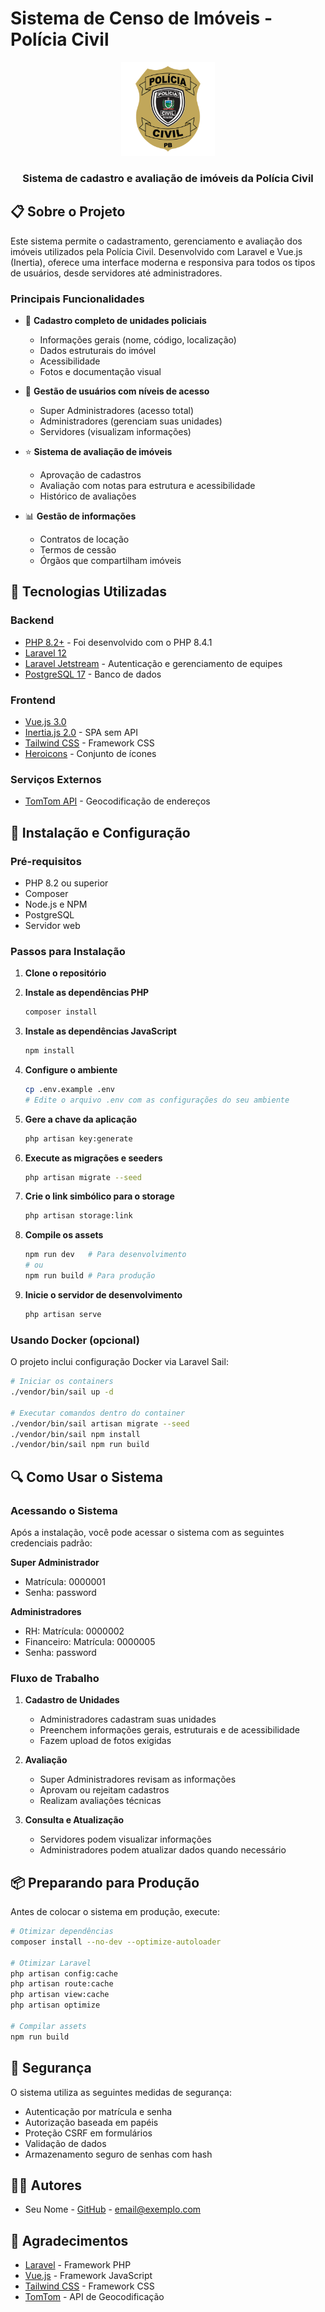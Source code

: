 # Sistema de Censo de Imóveis - Polícia Civil

<div align="center">
  <img src="public/images/logo-pc.png" alt="Logo Polícia Civil" width="150">
  <h3>Sistema de cadastro e avaliação de imóveis da Polícia Civil</h3>
</div>

## 📋 Sobre o Projeto

Este sistema permite o cadastramento, gerenciamento e avaliação dos imóveis utilizados pela Polícia Civil. Desenvolvido com Laravel e Vue.js (Inertia), oferece uma interface moderna e responsiva para todos os tipos de usuários, desde servidores até administradores.

### Principais Funcionalidades

- 🏢 **Cadastro completo de unidades policiais**
  - Informações gerais (nome, código, localização)
  - Dados estruturais do imóvel
  - Acessibilidade
  - Fotos e documentação visual

- 👮 **Gestão de usuários com níveis de acesso**
  - Super Administradores (acesso total)
  - Administradores (gerenciam suas unidades)
  - Servidores (visualizam informações)

- ⭐ **Sistema de avaliação de imóveis**
  - Aprovação de cadastros
  - Avaliação com notas para estrutura e acessibilidade
  - Histórico de avaliações

- 📊 **Gestão de informações**
  - Contratos de locação
  - Termos de cessão
  - Órgãos que compartilham imóveis

## 🔧 Tecnologias Utilizadas

### Backend
- [PHP 8.2+](https://www.php.net/) - Foi desenvolvido com o PHP 8.4.1
- [Laravel 12](https://laravel.com/)
- [Laravel Jetstream](https://jetstream.laravel.com/) - Autenticação e gerenciamento de equipes
- [PostgreSQL 17](https://www.postgresql.org/) - Banco de dados

### Frontend
- [Vue.js 3.0](https://vuejs.org/)
- [Inertia.js 2.0](https://inertiajs.com/) - SPA sem API
- [Tailwind CSS](https://tailwindcss.com/) - Framework CSS
- [Heroicons](https://heroicons.com/) - Conjunto de ícones

### Serviços Externos
- [TomTom API](https://developer.tomtom.com/) - Geocodificação de endereços

## 🚀 Instalação e Configuração

### Pré-requisitos
- PHP 8.2 ou superior
- Composer
- Node.js e NPM
- PostgreSQL
- Servidor web

### Passos para Instalação

1. **Clone o repositório**

2. **Instale as dependências PHP**
   ```bash
   composer install
   ```

3. **Instale as dependências JavaScript**
   ```bash
   npm install
   ```

4. **Configure o ambiente**
   ```bash
   cp .env.example .env
   # Edite o arquivo .env com as configurações do seu ambiente
   ```

5. **Gere a chave da aplicação**
   ```bash
   php artisan key:generate
   ```

6. **Execute as migrações e seeders**
   ```bash
   php artisan migrate --seed
   ```

7. **Crie o link simbólico para o storage**
   ```bash
   php artisan storage:link
   ```

8. **Compile os assets**
   ```bash
   npm run dev   # Para desenvolvimento
   # ou
   npm run build # Para produção
   ```

9. **Inicie o servidor de desenvolvimento**
   ```bash
   php artisan serve
   ```

### Usando Docker (opcional)
O projeto inclui configuração Docker via Laravel Sail:

```bash
# Iniciar os containers
./vendor/bin/sail up -d

# Executar comandos dentro do container
./vendor/bin/sail artisan migrate --seed
./vendor/bin/sail npm install
./vendor/bin/sail npm run build
```

## 🔍 Como Usar o Sistema

### Acessando o Sistema

Após a instalação, você pode acessar o sistema com as seguintes credenciais padrão:

**Super Administrador**
- Matrícula: 0000001
- Senha: password

**Administradores**
- RH: Matrícula: 0000002
- Financeiro: Matrícula: 0000005
- Senha: password

### Fluxo de Trabalho

1. **Cadastro de Unidades**
   - Administradores cadastram suas unidades
   - Preenchem informações gerais, estruturais e de acessibilidade
   - Fazem upload de fotos exigidas

2. **Avaliação**
   - Super Administradores revisam as informações
   - Aprovam ou rejeitam cadastros
   - Realizam avaliações técnicas

3. **Consulta e Atualização**
   - Servidores podem visualizar informações
   - Administradores podem atualizar dados quando necessário

## 📦 Preparando para Produção

Antes de colocar o sistema em produção, execute:

```bash
# Otimizar dependências
composer install --no-dev --optimize-autoloader

# Otimizar Laravel
php artisan config:cache
php artisan route:cache
php artisan view:cache
php artisan optimize

# Compilar assets
npm run build
```

## 🔐 Segurança

O sistema utiliza as seguintes medidas de segurança:

- Autenticação por matrícula e senha
- Autorização baseada em papéis
- Proteção CSRF em formulários
- Validação de dados
- Armazenamento seguro de senhas com hash

## 👨‍💻 Autores

- Seu Nome - [GitHub](https://github.com/seu-usuario) - email@exemplo.com

## 🙏 Agradecimentos

- [Laravel](https://laravel.com/) - Framework PHP
- [Vue.js](https://vuejs.org/) - Framework JavaScript
- [Tailwind CSS](https://tailwindcss.com/) - Framework CSS
- [TomTom](https://developer.tomtom.com/) - API de Geocodificação
